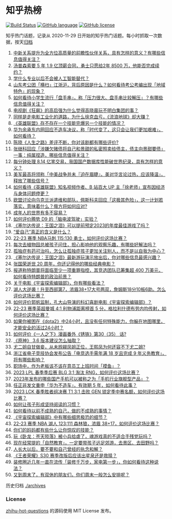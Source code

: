 # 知乎热榜
[![Build Status](https://github.com/ToWeLong/zhihu-hot-questions/workflows/CI/badge.svg)](https://github.com/ToWeLong/zhihu-hot-questions/actions)
[![GitHub language](https://img.shields.io/badge/language-golang-orange.svg)](https://golang.org/)
[![GitHub license](https://img.shields.io/github/license/ToWeLong/zhihu-hot-questions)](https://github.com/ToWeLong/zhihu-hot-questions/blob/main/LICENSE)

知乎热门话题，记录从 2020-11-29 日开始的知乎热门话题。每小时抓取一次数据，按天[归档](./archives)

<!-- BEGIN -->

1. [中新关系提升为全方位高质量的前瞻性伙伴关系，具有怎样的意义？有哪些信息值得关注？](https://www.zhihu.com/question/593162120)
1. [汤普森索要 5 年 1.9 亿顶薪合同，勇士只愿给2年 8500 万，他能否完成续约？](https://www.zhihu.com/question/592935025)
1. [学什么专业以后不会被人工智能替代？](https://www.zhihu.com/question/593139975)
1. [山东考公团「横扫」江浙沪，背后原因是什么？如何看待考公考编出现「地域特色」的现象？](https://www.zhihu.com/question/592777484)
1. [如何看待小学生流行「盘手串」，称「压力很大、盘手串比较解压」？有哪些信息值得关注？](https://www.zhihu.com/question/592724955)
1. [电视剧《狂飙》的高启强为什么觉得高晓晨玩不明白集团的事？](https://www.zhihu.com/question/591812489)
1. [同样是走电影工业化的道路，为什么徐克血亏，《流浪地球》却大赚？](https://www.zhihu.com/question/312774422)
1. [《英雄联盟》存不存在一个技能完爆另一个技能的情况？](https://www.zhihu.com/question/593156836)
1. [华为余承东内网回应不造车决议，称「时代变了，这只会让我们更加艰难」，如何看待？](https://www.zhihu.com/question/593090560)
1. [陈晓《人生之路》差评不断，你对该剧都有哪些评价?](https://www.zhihu.com/question/592774376)
1. [张继科回应「涉嫌欠赌债将自己和景甜的私密照卖给债主，债主向景甜要债」一事：纯属捏造，哪些信息值得关注？](https://www.zhihu.com/question/593157996)
1. [每分钟处理 8.14 亿笔交易，我国国产数据库性能破世界纪录，具有怎样的意义？](https://www.zhihu.com/question/593178716)
1. [美军最高将领称「中美战争并未『迫在眉睫』，美对华言论过热，应该降温」，释放了哪些信号？](https://www.zhihu.com/question/593187117)
1. [如何看待《英雄联盟》知名视频作者、B 站百大 UP 主「徐老师」宣布因经济与身体问题停更？](https://www.zhihu.com/question/593033613)
1. [欧盟讨论向乌克兰派遣维和部队，佩斯科夫回应「这极其危险」，这一计划若落实，意味着什么？俄方将如何应对?](https://www.zhihu.com/question/593169808)
1. [成年人的世界有多不容易？](https://www.zhihu.com/question/297765072)
1. [如何评价腾势 D9 的「脑电波驾驶」实验？](https://www.zhihu.com/question/593173746)
1. [《塞尔达传说：王国之泪》可以提前预定2023的年度最佳游戏了吗？](https://www.zhihu.com/question/592581018)
1. [“爱自己”真正的含义是什么？](https://www.zhihu.com/question/582476570)
1. [22-23 赛季 NBA马刺 115:130 勇士，如何评价这场比赛？](https://www.zhihu.com/question/593129250)
1. [每次去植物园总被孩子问住，担心影响他的观察乐趣，有哪些好解法吗？](https://www.zhihu.com/question/589885910)
1. [孤独症有药可治吗，怎么让孤独症孩子更加关注别人，而不是以自我为中心？](https://www.zhihu.com/question/591611503)
1. [《塞尔达传说：王国之泪》最新游玩演示放出后，你对哪些信息最感兴趣？](https://www.zhihu.com/question/592455732)
1. [张国荣逝世 20 周年，你还记得他的哪些经典电影？](https://www.zhihu.com/question/592555823)
1. [报道称特朗普将面临至少一项重罪指控，其竞选团队已筹集超 400 万美元，如何看待特朗普的政治前景？](https://www.zhihu.com/question/593139394)
1. [关于电影《宇宙探索编辑部》，你有哪些看法？](https://www.zhihu.com/question/576799629)
1. [湖人大逆袭！升至西部第7，浓眉38+17大号两双，詹姆斯18分10板6助。怎么评价这场比赛？](https://www.zhihu.com/question/593141176)
1. [如何评价郭帆监制，孔大山导演的科幻喜剧电影《宇宙探索编辑部》？](https://www.zhihu.com/question/592834607)
1. [22-23 赛季英超曼城 4:1 利物浦距离榜首 5 分，格拉利什德布劳内均传射，如何评价这场比赛？](https://www.zhihu.com/question/593212322)
1. [如果你被困在《dota2》中24小时，且没有任何特殊能力，你躲在地图哪里，才能安全的活过24小时？](https://www.zhihu.com/question/589974609)
1. [如何评价《一人之下》漫画番外《锈铁》第30（35） 话?](https://www.zhihu.com/question/593086706)
1. [《原神》 3.6 版本建议怎么抽取？](https://www.zhihu.com/question/591971824)
1. [尤二姐自甘做妾，从未觊觎凤姐正位，王熙凤为何还容不下尤二姐?](https://www.zhihu.com/question/586439364)
1. [浙江省电子竞技协会发布公告「电竞选手需年满 18 岁且完成 9 年义务教育」，将有哪些影响？](https://www.zhihu.com/question/592323381)
1. [职场中，作为老板该不该在意员工上班时间「摸鱼」？](https://www.zhihu.com/question/593155336)
1. [2023 LPL 春季季后赛 BLG 3:1 淘汰 RNG，如何评价这场比赛？](https://www.zhihu.com/question/593173793)
1. [2023年发布的哪些国产手机可以被称之为「手机行业旗舰型产品」？](https://www.zhihu.com/question/593041177)
1. [任正非发文重申「华为不造车」，有效期 5 年，如何看待此事？](https://www.zhihu.com/question/592963648)
1. [2023 LCK 春季胜者组决赛 T1 3:1 击败 GEN 锁定季中赛名额，如何评价这场比赛？](https://www.zhihu.com/question/593160258)
1. [如何让孩子形成坚持阅读的习惯？](https://www.zhihu.com/question/584431498)
1. [如何看待以前不成熟的自己，做的不成熟的事情？](https://www.zhihu.com/question/589984133)
1. [《宇宙探索编辑部》中有哪些细思极恐的细节？](https://www.zhihu.com/question/593074081)
1. [22-23 赛季 NBA 湖人 123:111 森林狼，浓眉 38+17，如何评价这场比赛？](https://www.zhihu.com/question/593117794)
1. [你们的妈妈都有些什么让你惊叹的技能？](https://www.zhihu.com/question/64375919)
1. [玩《卧龙：苍天陨落》被小兵给虐了，魂游戏真的不适合手残党玩吗？](https://www.zhihu.com/question/589749935)
1. [现在经常提的「自然教育」，一定要带孩子远足郊游，去景区、去田野吗？](https://www.zhihu.com/question/592761136)
1. [人长大以后，要不要和自己曾经的执念和解？](https://www.zhihu.com/question/592988432)
1. [《王者荣耀》S30 赛季改版后应该出星泉还是救赎？](https://www.zhihu.com/question/592094128)
1. [装修圈近几年一直在流传「装修千万步，家电第一步」，你如何看待这种说法？](https://www.zhihu.com/question/593182929)
1. [又到周末了，有双休的朋友们，你们周末一般怎么安排呢？](https://www.zhihu.com/question/588807180)

<!-- END -->

历史归档 [./archives](./archives)


### License
[zhihu-hot-questions](https://github.com/towelong/zhihu-hot-questions) 的源码使用 MIT License 发布。
